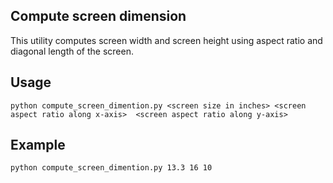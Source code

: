 ## Compute screen dimension

This utility computes screen width and screen height using aspect ratio and diagonal length of the screen.

## Usage

	python compute_screen_dimention.py <screen size in inches> <screen aspect ratio along x-axis>  <screen aspect ratio along y-axis>

## Example

	python compute_screen_dimention.py 13.3 16 10

